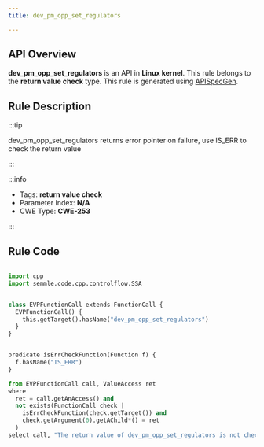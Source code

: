 ```yaml
---
title: dev_pm_opp_set_regulators

---
```



## API Overview
**dev_pm_opp_set_regulators** is an API in **Linux kernel**. This rule belongs to the **return value check** type. This rule is generated using [APISpecGen](../../tools/APISpecGen).
## Rule Description

:::tip

dev_pm_opp_set_regulators returns error pointer on failure, use IS_ERR to check the return value

:::

:::info

- Tags: **return value check**
- Parameter Index: **N/A**
- CWE Type: **CWE-253**

:::

## Rule Code
```python

import cpp
import semmle.code.cpp.controlflow.SSA


class EVPFunctionCall extends FunctionCall {
  EVPFunctionCall() {
    this.getTarget().hasName("dev_pm_opp_set_regulators")
  }
}


predicate isErrCheckFunction(Function f) {
  f.hasName("IS_ERR") 
}

from EVPFunctionCall call, ValueAccess ret
where
  ret = call.getAnAccess() and
  not exists(FunctionCall check |
    isErrCheckFunction(check.getTarget()) and
    check.getArgument(0).getAChild*() = ret
  )
select call, "The return value of dev_pm_opp_set_regulators is not checked with IS_ERR."
    
```